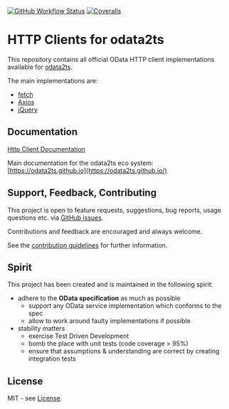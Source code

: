 [![GitHub Workflow Status](https://img.shields.io/github/actions/workflow/status/odata2ts/http-client/coverage.yml?branch=main&style=for-the-badge)](https://github.com/odata2ts/http-client/actions/workflows/coverage.yml)
[![Coveralls](https://img.shields.io/coveralls/github/odata2ts/http-client?style=for-the-badge)](https://coveralls.io/github/odata2ts/http-client?branch=main)

# HTTP Clients for odata2ts

This repository contains all official OData HTTP client implementations available
for [odata2ts](https://github.com/odata2ts/odata2ts).

The main implementations are:

- [fetch](./packages/fetch)
- [Axios](./packages/axios)
- [jQuery](./packages/jquery)

## Documentation

[Http Client Documentation](https://odata2ts.github.io/docs/odata-client/http-client/)

Main documentation for the odata2ts eco system:
[https://odata2ts.github.io](https://odata2ts.github.io/)

## Support, Feedback, Contributing

This project is open to feature requests, suggestions, bug reports, usage questions etc.
via [GitHub issues](https://github.com/odata2ts/http-client/issues).

Contributions and feedback are encouraged and always welcome.

See the [contribution guidelines](https://github.com/odata2ts/http-client/blob/main/CONTRIBUTING.md) for further information.

## Spirit

This project has been created and is maintained in the following spirit:

- adhere to the **OData specification** as much as possible
  - support any OData service implementation which conforms to the spec
  - allow to work around faulty implementations if possible
- stability matters
  - exercise Test Driven Development
  - bomb the place with unit tests (code coverage > 95%)
  - ensure that assumptions & understanding are correct by creating integration tests

## License

MIT - see [License](./LICENSE).
